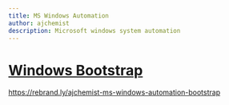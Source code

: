 ```yaml
---
title: MS Windows Automation
author: ajchemist
description: Microsoft windows system automation
---
```



# [Windows Bootstrap](Bootstrap)


https://rebrand.ly/ajchemist-ms-windows-automation-bootstrap
